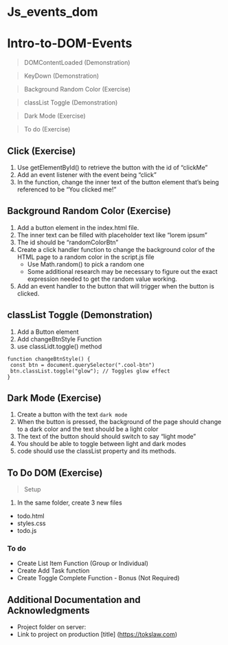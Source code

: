 # Js_events_dom
# Intro-to-DOM-Events
> DOMContentLoaded (Demonstration)

> KeyDown (Demonstration)

> Background Random Color (Exercise)

> classList Toggle (Demonstration)

> Dark Mode (Exercise)

> To do (Exercise)

## Click (Exercise)
1. Use getElementById() to retrieve the button with the id of “clickMe”
2. Add an event listener with the event being “click”
3. In the function, change the inner text of the button element that’s being referenced to be “You clicked me!”


## Background Random Color (Exercise)
1. Add a button element in the index.html file.
2. The inner text can be filled with placeholder text like “lorem ipsum”
3. The id should be “randomColorBtn”
4. Create a click handler function to change the background color of the HTML page to a random color in the script.js file
     - Use Math.random() to pick a random one 
     - Some additional research may be necessary to figure out the exact expression needed to get the random value working.
5. Add an event handler to the button that will trigger when the button is clicked.



## classList Toggle (Demonstration)

1. Add a Button element
2. Add changeBtnStyle Function
3. use classLidt.toggle() method
```
function changeBtnStyle() {
 const btn = document.querySelector(".cool-btn")
 btn.classList.toggle("glow"); // Toggles glow effect
}
```

## Dark Mode (Exercise)
1. Create a button with the text  `dark mode`
2. When the button is pressed, the background of the page should change to a dark color and the text should be a light color 
3. The text of the button should should switch to say “light mode”
4. You should be able to toggle between light and dark modes 
5. code should use the classList property and its methods.


## To Do DOM (Exercise)
> Setup
1. In the same folder, create 3 new files 
- todo.html
- styles.css
- todo.js

### To do 
* Create List Item Function (Group or Individual)
* Create Add Task function
* Create Toggle Complete Function - Bonus (Not Required)


## Additional Documentation and Acknowledgments
- Project folder on server:
- Link to project on production [title] (https://tokslaw.com)




